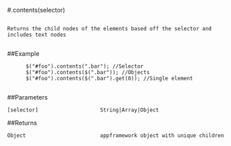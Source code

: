 #.contents(selector)

```

Returns the child nodes of the elements based off the selector and includes text nodes
      
```

##Example

```
      $("#foo").contents(".bar"); //Selector
      $("#foo").contents($(".bar")); //Objects
      $("#foo").contents($(".bar").get(0)); //Single element
      
```


##Parameters

```
[selector]                    String|Array|Object

```

##Returns

```
Object                        appframework object with unique children
```

